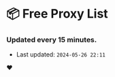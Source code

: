 # :package: Free Proxy List
### Updated every 15 minutes.

- Last updated: `2024-05-26 22:11`

:heart:
